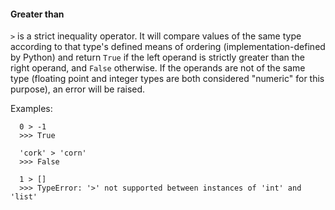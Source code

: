 #### Greater than

`>` is a strict inequality operator. It will compare values of the same type
according to that type's defined means of ordering (implementation-defined by
Python) and return `True` if the left operand is strictly greater than the
right operand, and `False` otherwise. If the operands are not of the same type
(floating point and integer types are both considered "numeric" for this
purpose), an error will be raised.

Examples:
```
  0 > -1
  >>> True
  
  'cork' > 'corn'
  >>> False
  
  1 > []
  >>> TypeError: '>' not supported between instances of 'int' and 'list'
```
